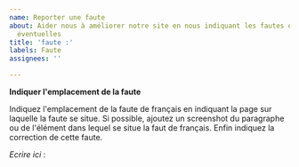 ```yaml
---
name: Reporter une faute
about: Aider nous à améliorer notre site en nous indiquant les fautes de français
  éventuelles
title: 'faute :'
labels: Faute
assignees: ''

---
```


**Indiquer l'emplacement de la faute**

Indiquez l'emplacement de la faute de français en indiquant la page sur laquelle la faute se situe. Si possible, ajoutez un screenshot du paragraphe ou de l'élément dans lequel se situe la faut de français. Enfin indiquez la correction de cette faute.

*Ecrire ici* :
